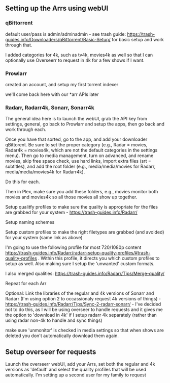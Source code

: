 ## Setting up the Arrs using webUI

### qBittorrent 

default user/pass is admin/adminadmin - see trash guide: https://trash-guides.info/Downloaders/qBittorrent/Basic-Setup/ for basic setup and work through that.

I added categories for 4k, such as tv4k, movies4k as well so that I can optionally use Overseerr to request in 4k for a few shows if I want.

### Prowlarr

created an account, and setup my first torrent indexer

we'll come back here with our *arr APIs later

### Radarr, Radarr4k, Sonarr, Sonarr4k

The general idea here is to launch the webUI, grab the API key from settings, general, go back to Prowlarr and setup the apps, then go back and work through each.

Once you have that sorted, go to the app, and add your downloader qBittorent. Be sure to set the proper category (e.g., Radar = movies, Radar4k = movies4k, which are not the default categories in the settings menu). Then go to media management, turn on advanced, and rename movies, skip free space check, use hard links, import extra files (srt = subtitles), and add the root folder (e.g., media/media/movies for Radarr, media/media/movies4k for Radarr4k).

Do this for each.

Then in Plex, make sure you add these folders, e.g., movies monitor both movies and movies4k so all those movies all show up together.

Setup qualitfy profiles to make sure the quality is appropriate for the files are grabbed for your system - https://trash-guides.info/Radarr/

Setup naming schemes

Setup custom profiles to make the right filetypes are grabbed (and avoided) for your system (same link as above)

I'm going to use the following profile for most 720/1080p content https://trash-guides.info/Radarr/radarr-setup-quality-profiles/#trash-quality-profiles . Within this profile, it directs you which custom profiles to setup as well. Also making sure I setup the 'unwanted' custom formats.

I also merged qualities: https://trash-guides.info/Radarr/Tips/Merge-quality/

Repeat for each Arr

Optional: Link the libraries of the regular and 4k versions of Sonarr and Radarr (I'm using option 2 to occassionaly request 4k versions of things) - https://trash-guides.info/Radarr/Tips/Sync-2-radarr-sonarr/ - I've decided not to do this, as I will be using overseer to handle requests and it gives me the option to 'download in 4k' if I setup radarr 4k separately (rather than using radar non-4k to handle and sync things)

make sure 'unmonitor' is checked in media settings so that when shows are deleted you don't automatically download them again.

## Setup overseer for requests

Launch the overseerr webUI, add your Arrs, set both the regular and 4k versions as 'default' and select the quality profiles that will be used automatically. I'm setting up a second user for my family to request



